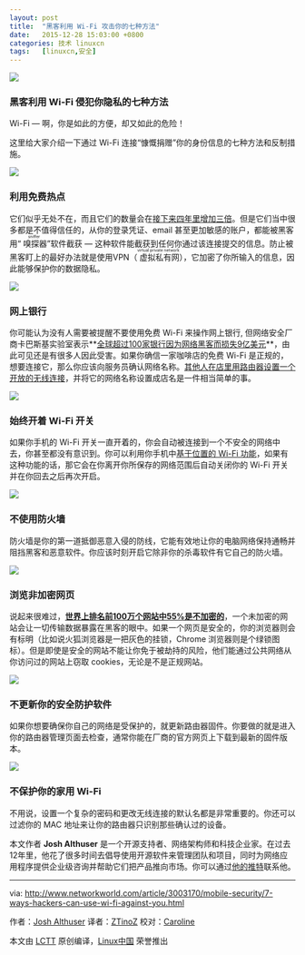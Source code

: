 ```yaml
---
layout: post
title:	"黑客利用 Wi-Fi 攻击你的七种方法"
date:	2015-12-28 15:03:00 +0800 
categories:	技术 linuxcn 
tags:	[linuxcn,安全]
---
```



![](/Asserts/Images//attachment/album/201512/28/150402led74zjk6d7f3w0b.jpg)


### 黑客利用 Wi-Fi 侵犯你隐私的七种方法


Wi-Fi — 啊，你是如此的方便，却又如此的危险！


这里给大家介绍一下通过 Wi-Fi 连接“慷慨捐赠”你的身份信息的七种方法和反制措施。


![](/Asserts/Images//attachment/album/201512/28/150403q2353vv9225l3ztu.jpg)


### 利用免费热点


它们似乎无处不在，而且它们的数量会在[接下来四年里增加三倍](http://www.pcworld.com/article/243464/number_of_wifi_hotspots_to_quadruple_by_2015_says_study.html)。但是它们当中很多都是不值得信任的，从你的登录凭证、email 甚至更加敏感的账户，都能被黑客用“<ruby> 嗅探器 <rp>  （ </rp> <rt>  sniffer </rt> <rp>  ） </rp></ruby>”软件截获 — 这种软件能截获到任何你通过该连接提交的信息。防止被黑客盯上的最好办法就是使用VPN（<ruby> 虚拟私有网 <rp>  （ </rp> <rt>  virtual private network </rt> <rp>  ） </rp></ruby>），它加密了你所输入的信息，因此能够保护你的数据隐私。


![](/Asserts/Images//attachment/album/201512/28/150403fzoh7nk25k8bxphg.jpg)


### 网上银行


你可能认为没有人需要被提醒不要使用免费 Wi-Fi 来操作网上银行, 但网络安全厂商卡巴斯基实验室表示**[全球超过100家银行因为网络黑客而损失9亿美元](http://www.nytimes.com/2015/02/15/world/bank-hackers-steal-millions-via-malware.html?hp&amp;action=click&amp;pgtype=Homepage&amp;module=first-column-region%C2%AEion=top-news&amp;WT.nav=top-news&amp;_r=3)**，由此可见还是有很多人因此受害。如果你确信一家咖啡店的免费 Wi-Fi 是正规的，想要连接它，那么你应该向服务员确认网络名称。[其他人在店里用路由器设置一个开放的无线连接](http://news.yahoo.com/blogs/upgrade-your-life/banking-online-not-hacked-182159934.html)，并将它的网络名称设置成店名是一件相当简单的事。


![](/Asserts/Images//attachment/album/201512/28/150404kdc4lv9w3ml3973w.jpg)


### 始终开着 Wi-Fi 开关


如果你手机的 Wi-Fi 开关一直开着的，你会自动被连接到一个不安全的网络中去，你甚至都没有意识到。你可以利用你手机中[基于位置的 Wi-Fi 功能](http://pocketnow.com/2014/10/15/should-you-leave-your-smartphones-wifi-on-or-turn-it-off)，如果有这种功能的话，那它会在你离开你所保存的网络范围后自动关闭你的 Wi-Fi 开关并在你回去之后再次开启。


![](/Asserts/Images//attachment/album/201512/28/150404re00e2vverrhfnfv.jpg)


### 不使用防火墙


防火墙是你的第一道抵御恶意入侵的防线，它能有效地让你的电脑网络保持通畅并阻挡黑客和恶意软件。你应该时刻开启它除非你的杀毒软件有它自己的防火墙。


![](/Asserts/Images//attachment/album/201512/28/150405eba2m6aa5yygu1b3.jpg)


### 浏览非加密网页


说起来很难过，**[世界上排名前100万个网站中55%是不加密的](http://www.cnet.com/news/chrome-becoming-tool-in-googles-push-for-encrypted-web/)**，一个未加密的网站会让一切传输数据暴露在黑客的眼中。如果一个网页是安全的，你的浏览器则会有标明（比如说火狐浏览器是一把灰色的挂锁，Chrome 浏览器则是个绿锁图标）。但是即使是安全的网站不能让你免于被劫持的风险，他们能通过公共网络从你访问过的网站上窃取 cookies，无论是不是正规网站。


![](/Asserts/Images//attachment/album/201512/28/150405x3e7ez113e7g3vb2.jpg)


### 不更新你的安全防护软件


如果你想要确保你自己的网络是受保护的，就更新路由器固件。你要做的就是进入你的路由器管理页面去检查，通常你能在厂商的官方网页上下载到最新的固件版本。


![](/Asserts/Images//attachment/album/201512/28/150405azqsozi8zqni3nb7.jpg)


### 不保护你的家用 Wi-Fi


不用说，设置一个复杂的密码和更改无线连接的默认名都是非常重要的。你还可以过滤你的 MAC 地址来让你的路由器只识别那些确认过的设备。


本文作者 **Josh Althuser** 是一个开源支持者、网络架构师和科技企业家。在过去12年里，他花了很多时间去倡导使用开源软件来管理团队和项目，同时为网络应用程序提供企业级咨询并帮助它们把产品推向市场。你可以通过[他的推特](https://twitter.com/JoshAlthuser)联系他。




---


via: <http://www.networkworld.com/article/3003170/mobile-security/7-ways-hackers-can-use-wi-fi-against-you.html>


作者：[Josh Althuser](https://twitter.com/JoshAlthuser) 译者：[ZTinoZ](https://github.com/ZTinoZ) 校对：[Caroline](https://github.com/carolinewuyan)


本文由 [LCTT](https://github.com/LCTT/TranslateProject) 原创编译，[Linux中国](https://linux.cn/) 荣誉推出
